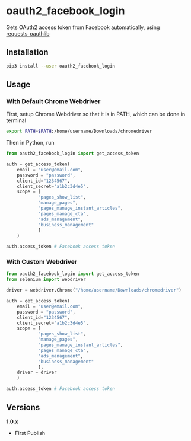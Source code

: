 # oauth2_facebook_login
Gets OAuth2 access token from Facebook automatically, using [requests_oauthlib](https://github.com/requests/requests-oauthlib)

## Installation

```bash
pip3 install --user oauth2_facebook_login
```

## Usage

### With Default Chrome Webdriver
First, setup Chrome Webdriver so that it is in PATH, which can be done in terminal

```bash
export PATH=$PATH:/home/username/Downloads/chromedriver
```

Then in Python, run

```python
from oauth2_facebook_login import get_access_token

auth = get_access_token(
    email = "user@email.com",
    password = "password",
    client_id="1234567",
    client_secret="a1b2c3d4e5",
    scope = [
            "pages_show_list",
            "manage_pages",
            "pages_manage_instant_articles",
            "pages_manage_cta",
            "ads_management",
            "business_management"
            ]
    )

auth.access_token # Facebook access token
```

### With Custom Webdriver

```python
from oauth2_facebook_login import get_access_token
from selenium import webdriver

driver = webdriver.Chrome("/home/username/Downloads/chromedriver")

auth = get_access_token(
    email = "user@email.com",
    password = "password",
    client_id="1234567",
    client_secret="a1b2c3d4e5",
    scope = [
            "pages_show_list",
            "manage_pages",
            "pages_manage_instant_articles",
            "pages_manage_cta",
            "ads_management",
            "business_management"
            ],
    driver = driver
    )

auth.access_token # Facebook access token
```

## Versions

**1.0.x**
* First Publish
